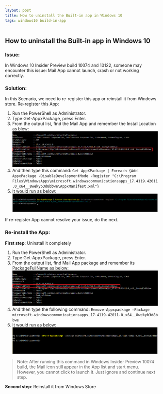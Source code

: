 ```yaml
---
layout: post
title: How to uninstall the Built-in app in Windows 10 
tags: windows10 build-in-app
---
```


## How to uninstall the Built-in app in Windows 10 

### Issue:

In Windows 10 Insider Preview build 10074 and 10122, someone may encounter this issue:
Mail App cannot launch, crash or not working correctly.

### Solution:

In this Scenario, we need to re-register this app or reinstall it from Windows store.
Re-register this App:

1.	Run the PowerShell as Administrator.
2.	Type Get-AppxPackage, press Enter.
3.	From the output list, find the Mail App and remember the InstallLocation as blew:
 	![](/images/blog/2017-04-04/install-location.png)
4.	And then type this command:
    `Get-AppXPackage | Foreach {Add-AppxPackage -DisableDevelopmentMode -Register "C:\Program Files\WindowsApps\microsoft.windowscommunicationsapps_17.4119.42011.0_x64__8wekyb3d8bbwe\AppxManifest.xml"}`
5.	It would run as below:
	![](/images/blog/2017-04-04/get-apppackage.png)



If re-register App cannot resolve your issue, do the next.

### Re-install the App:

**First step**: Uninstall it completely

1.	Run the PowerShell as Administrator.
2.	Type Get-AppxPackage, press Enter.
3.	From the output list, find Mail App package and remember its PackageFullName as below:
	![](/images/blog/2017-04-04/package-fullname.png)
4.	And then type the following command:
    `Remove-Appxpackage –Package microsoft.windowscommunicationsapps_17.4119.42011.0_x64__8wekyb3d8bbwe`
5.	It would run as below:
	![](/images/blog/2017-04-04/remove-apppackage.png)

>Note: After running this command in Windows Insider Preview 10074 build, the Mail icon still appear in the App list and start menu. However, you cannot click to launch it. Just ignore and continue next step.

**Second step**: Reinstall it from Windows Store 
